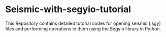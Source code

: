 # Seismic-with-segyio-tutorial
This Repository contains detailed tutorial codes for opening seismic (.sgy) files and performing operations in them using the Segyio library in Python.


